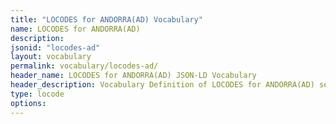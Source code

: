 ```yaml
---
title: "LOCODES for ANDORRA(AD) Vocabulary"
name: LOCODES for ANDORRA(AD) 
description: 
jsonid: "locodes-ad"
layout: vocabulary
permalink: vocabulary/locodes-ad/
header_name: LOCODES for ANDORRA(AD) JSON-LD Vocabulary
header_description: Vocabulary Definition of LOCODES for ANDORRA(AD) semantics in HTML format. JSON-LD format is available at [locodes-ad.jsonld](https://edi3.org/vocabulary/locodes-ad.jsonld)
type: locode
options:
---
```

